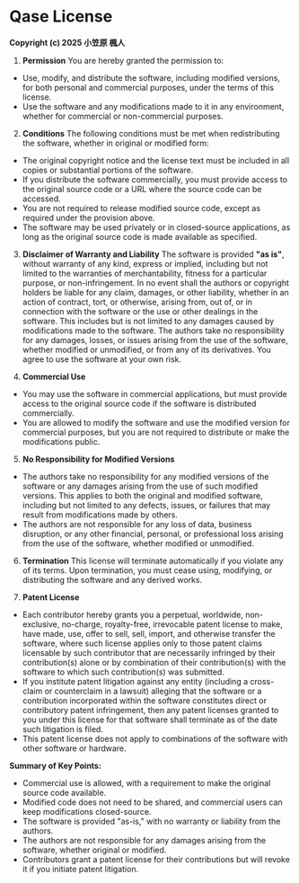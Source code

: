 # Qase License

**Copyright (c) 2025 小笠原 楓人**

1. **Permission**
You are hereby granted the permission to:
* Use, modify, and distribute the software, including modified versions, for both personal and commercial purposes, under the terms of this license.
* Use the software and any modifications made to it in any environment, whether for commercial or non-commercial purposes.

2. **Conditions**
The following conditions must be met when redistributing the software, whether in original or modified form:
* The original copyright notice and the license text must be included in all copies or substantial portions of the software.
* If you distribute the software commercially, you must provide access to the original source code or a URL where the source code can be accessed.
* You are not required to release modified source code, except as required under the provision above.
* The software may be used privately or in closed-source applications, as long as the original source code is made available as specified.

3. **Disclaimer of Warranty and Liability**
The software is provided **"as is"**, without warranty of any kind, express or implied, including but not limited to the warranties of merchantability, fitness for a particular purpose, or non-infringement. In no event shall the authors or copyright holders be liable for any claim, damages, or other liability, whether in an action of contract, tort, or otherwise, arising from, out of, or in connection with the software or the use or other dealings in the software.
This includes but is not limited to any damages caused by modifications made to the software. The authors take no responsibility for any damages, losses, or issues arising from the use of the software, whether modified or unmodified, or from any of its derivatives. You agree to use the software at your own risk.

4. **Commercial Use**
* You may use the software in commercial applications, but must provide access to the original source code if the software is distributed commercially.
* You are allowed to modify the software and use the modified version for commercial purposes, but you are not required to distribute or make the modifications public.

5. **No Responsibility for Modified Versions**
* The authors take no responsibility for any modified versions of the software or any damages arising from the use of such modified versions. This applies to both the original and modified software, including but not limited to any defects, issues, or failures that may result from modifications made by others.
* The authors are not responsible for any loss of data, business disruption, or any other financial, personal, or professional loss arising from the use of the software, whether modified or unmodified.

6. **Termination**
This license will terminate automatically if you violate any of its terms. Upon termination, you must cease using, modifying, or distributing the software and any derived works.

7. **Patent License**
* Each contributor hereby grants you a perpetual, worldwide, non-exclusive, no-charge, royalty-free, irrevocable patent license to make, have made, use, offer to sell, sell, import, and otherwise transfer the software, where such license applies only to those patent claims licensable by such contributor that are necessarily infringed by their contribution(s) alone or by combination of their contribution(s) with the software to which such contribution(s) was submitted.
* If you institute patent litigation against any entity (including a cross-claim or counterclaim in a lawsuit) alleging that the software or a contribution incorporated within the software constitutes direct or contributory patent infringement, then any patent licenses granted to you under this license for that software shall terminate as of the date such litigation is filed.
* This patent license does not apply to combinations of the software with other software or hardware.

**Summary of Key Points:**
* Commercial use is allowed, with a requirement to make the original source code available.
* Modified code does not need to be shared, and commercial users can keep modifications closed-source.
* The software is provided "as-is," with no warranty or liability from the authors.
* The authors are not responsible for any damages arising from the software, whether original or modified.
* Contributors grant a patent license for their contributions but will revoke it if you initiate patent litigation.

